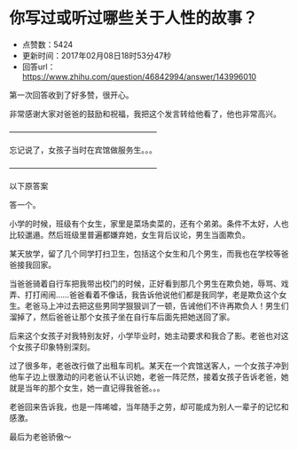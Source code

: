 # 你写过或听过哪些关于人性的故事？
- 点赞数：5424
- 更新时间：2017年02月08日18时53分47秒
- 回答url：https://www.zhihu.com/question/46842994/answer/143996010
<body>
 <p data-pid="pE-QJauA">第一次回答收到了好多赞，很开心。</p>
 <p data-pid="3URO-gXJ">非常感谢大家对爸爸的鼓励和祝福，我把这个发言转给他看了，他也非常高兴。</p>
 <p data-pid="MLvzq_Wp">———————————————————</p>
 <p data-pid="xv0HcaNK">忘记说了，女孩子当时在宾馆做服务生。。。</p>
 <p data-pid="k4Rq1CS3">———————————————————</p>
 <p data-pid="y1j_gO9m">以下原答案</p>
 <p data-pid="qE11t8fL">答一个。</p>
 <p data-pid="PPyAsv9f">小学的时候，班级有个女生，家里是菜场卖菜的，还有个弟弟。条件不太好，人也比较邋遢。然后班级里普遍都嫌弃她，女生背后议论，男生当面欺负。</p>
 <p data-pid="rTVkJelM">某天放学，留了几个同学打扫卫生，包括这个女生和几个男生，而我也在学校等爸爸接我回家。</p>
 <p data-pid="ryY8Ot1N">当爸爸骑着自行车把我带出校门的时候，正好看到那几个男生在欺负她，辱骂、戏弄、打打闹闹……爸爸看着不像话，我告诉他说他们都是我同学，老是欺负这个女生。老爸马上冲过去把这些男同学狠狠训了一顿，告诫他们不许再欺负人！男生们溜掉了，然后爸爸让那个女孩子坐在自行车后面先把她送回了家。</p>
 <p data-pid="Tgo568eu">后来这个女孩子对我特别友好，小学毕业时，她主动要求和我合了影。老爸也对这个女孩子印象特别深刻。</p>
 <p data-pid="_3Cv7m8M">过了很多年，老爸改行做了出租车司机。某天在一个宾馆送客人，一个女孩子冲到他车子边上很激动的问老爸认不认识她，老爸一阵茫然，接着女孩子告诉老爸，她就是当年的那个女生，她一直记得我爸爸。。。</p>
 <p data-pid="XwU3NOMh">老爸回来告诉我，也是一阵唏嘘，当年随手之劳，却可能成为别人一辈子的记忆和感激。</p>
 <p data-pid="DRK_koOc">最后为老爸骄傲～</p>
</body>